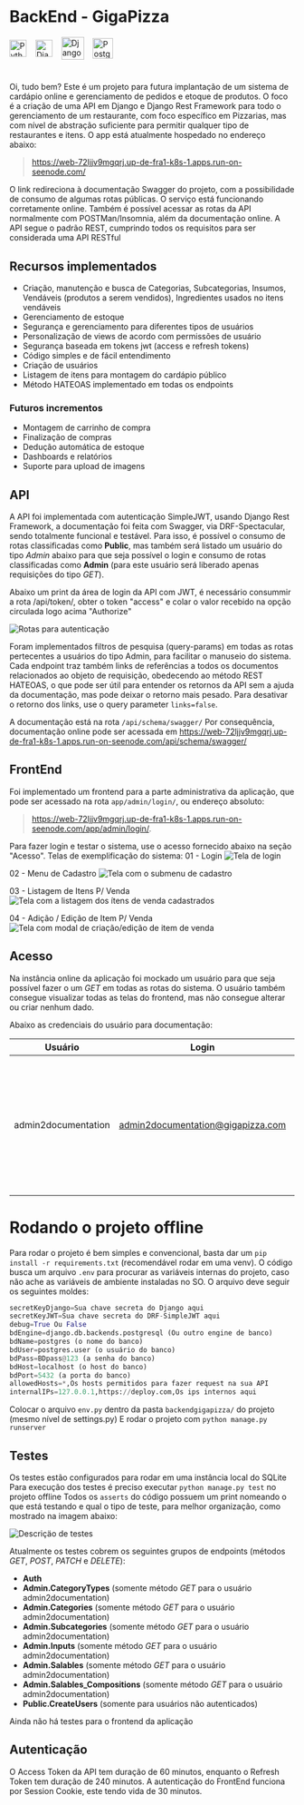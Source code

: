 

# BackEnd - GigaPizza

<img align="center" alt="Python" width="30" src="https://cdn.jsdelivr.net/gh/devicons/devicon/icons/python/python-original.svg"><span>&nbsp;&nbsp;&nbsp;</span>
<img align="center" alt="Django" width="30" src="https://cdn.worldvectorlogo.com/logos/django.svg"><span>&nbsp;&nbsp;&nbsp;</span>
<img align="center" alt="Django Rest Framework" height="40" src="https://i.imgur.com/dcVFAeV.png"><span>&nbsp;&nbsp;&nbsp;</span>
<img align="center" alt="PostgreSQL" width="36" src="https://cdn.jsdelivr.net/gh/devicons/devicon@latest/icons/postgresql/postgresql-original.svg"><span>&nbsp;&nbsp;&nbsp;</span>

#
Oi, tudo bem?
Este é um projeto para futura implantação de um sistema de cardápio online e gerenciamento de pedidos e etoque de produtos.
O foco é a criação de uma API em Django e Django Rest Framework para todo o gerenciamento de um restaurante, com foco específico em Pizzarias, mas com nível de abstração suficiente para permitir qualquer tipo de restaurantes e itens.
O app está atualmente hospedado no endereço abaixo:
><https://web-72ljjv9mgqrj.up-de-fra1-k8s-1.apps.run-on-seenode.com/>

O link redireciona à documentação Swagger do projeto, com a possibilidade de consumo de algumas rotas públicas.
O serviço está funcionando corretamente online.
Também é possível acessar as rotas da API normalmente com POSTMan/Insomnia, além da documentação online.
A API segue o padrão REST, cumprindo todos os requisitos para ser considerada uma API RESTful

## Recursos implementados
-   Criação, manutenção e busca de Categorias, Subcategorias, Insumos, Vendáveis (produtos a serem vendidos), Ingredientes usados no itens vendáveis
-   Gerenciamento de estoque
-   Segurança e gerenciamento para diferentes tipos de usuários
-   Personalização de views de acordo com permissões de usuário
-   Segurança baseada em tokens jwt (access e refresh tokens)
-   Código simples e de fácil entendimento
-   Criação de usuários
-   Listagem de itens para montagem do cardápio público
-   Método HATEOAS implementado em todas os endpoints
### Futuros incrementos
- Montagem de carrinho de compra
- Finalização de compras
- Dedução automática de estoque
- Dashboards e relatórios
- Suporte para upload de imagens

## API

A API foi implementada com autenticação SimpleJWT, usando Django Rest Framework, a documentação foi feita com Swagger, via DRF-Spectacular, sendo totalmente funcional e testável. Para isso, é possível o consumo de rotas classificadas como **Public**, mas também será listado um usuário do tipo *Admin* abaixo para que seja possível o login e consumo de rotas classificadas como **Admin** (para este usuário será liberado apenas requisições do tipo *GET*). 

Abaixo um print da área de login da API com JWT, é necessário consummir a rota /api/token/, obter o token "access" e colar o valor recebido na opção circulada logo acima "Authorize"

<img src="https://i.imgur.com/rRDLtf5.png" alt="Rotas para autenticação">


Foram implementados filtros de pesquisa (query-params) em todas as rotas pertecentes a usuários do tipo Admin, para facilitar o manuseio do sistema.
Cada endpoint traz também links de referências a todos os documentos relacionados ao objeto de requisição, obedecendo ao método REST HATEOAS, o que pode ser útil para entender os retornos da API sem a ajuda da documentação, mas pode deixar o retorno mais pesado. Para desativar o retorno dos links, use o query parameter `links=false`.

A documentação está na rota `/api/schema/swagger/`
Por consequência, documentação online pode ser acessada em <https://web-72ljjv9mgqrj.up-de-fra1-k8s-1.apps.run-on-seenode.com/api/schema/swagger/>


## FrontEnd

Foi implementado um frontend para a parte administrativa da aplicação, que pode ser acessado na rota `app/admin/login/`, ou endereço absoluto:
><https://web-72ljjv9mgqrj.up-de-fra1-k8s-1.apps.run-on-seenode.com/app/admin/login/>.

Para fazer login e testar o sistema, use o acesso fornecido abaixo na seção "Acesso".
Telas de exemplificação do sistema:
01 - Login
<img src="https://i.imgur.com/MQCDPSM.png" alt="Tela de login">

02 - Menu de Cadastro
<img src="https://i.imgur.com/v57fo1M.png" alt="Tela com o submenu de cadastro">

03 - Listagem de Itens P/ Venda
<img src="https://i.imgur.com/rrmWerR.png" alt="Tela com a listagem dos ítens de venda cadastrados">

04 - Adição / Edição de Item P/ Venda
<img src="https://i.imgur.com/PtGoMAp.png" alt="Tela com modal de criação/edição de item de venda">

## Acesso

Na instância online da aplicação foi mockado um usuário para que seja possível fazer o um *GET* em todas as rotas do sistema.
O usuário também consegue visualizar todas as telas do frontend, mas não consegue alterar ou criar nenhum dado.

Abaixo as credenciais do usuário para documentação:

|  Usuário          |Login                            |Senha        |Observação        |
|-------------------|---------------------------------|-------------|------------------|
|admin2documentation|admin2documentation@gigapizza.com|documentation|User apenas com permissões *GET* na categoria **Admin**. User sem permissão para alterar/criar nenhum cadastro.



# Rodando o projeto offline

Para rodar o projeto é bem simples e convencional, basta dar um `pip install -r requirements.txt` (recomendável rodar em uma venv).
O código busca um arquivo `.env` para procurar as variáveis internas do projeto, caso não ache as variáveis de ambiente instaladas no SO. O arquivo deve seguir os seguintes moldes:
```python
secretKeyDjango=Sua chave secreta do Django aqui
secretKeyJWT=Sua chave secreta do DRF-SimpleJWT aqui
debug=True Ou False
bdEngine=django.db.backends.postgresql (Ou outro engine de banco)
bdName=postgres (o nome do banco)
bdUser=postgres.user (o usuário do banco)
bdPass=BDpass@123 (a senha do banco)
bdHost=localhost (o host do banco)
bdPort=5432 (a porta do banco)
allowedHosts=*,Os hosts permitidos para fazer request na sua API
internalIPs=127.0.0.1,https://deploy.com,Os ips internos aqui
```
Colocar o arquivo `env.py` dentro da pasta `backendgigapizza/` do projeto (mesmo nível de settings.py)
E rodar o projeto com `python manage.py runserver`

## Testes

Os testes estão configurados para rodar em uma instância local do SQLite
Para execução dos testes é preciso executar `python manage.py test` no projeto offline
Todos os `asserts` do código possuem um print nomeando o que está testando e qual o tipo de teste, para melhor organização, como mostrado na imagem abaixo:

<img src="https://i.imgur.com/tHeOome.png" alt="Descriçäo de testes">

Atualmente os testes cobrem os seguintes grupos de endpoints (métodos *GET*, *POST*, *PATCH* e *DELETE*):
- **Auth**
- **Admin.CategoryTypes** (somente método *GET* para o usuário admin2documentation)
- **Admin.Categories** (somente método *GET* para o usuário admin2documentation)
- **Admin.Subcategories** (somente método *GET* para o usuário admin2documentation)
- **Admin.Inputs** (somente método *GET* para o usuário admin2documentation)
- **Admin.Salables** (somente método *GET* para o usuário admin2documentation)
- **Admin.Salables_Compositions** (somente método *GET* para o usuário admin2documentation)
- **Public.CreateUsers** (somente para usuários não autenticados)

Ainda não há testes para o frontend da aplicação

## Autenticação

 O Access Token da API tem duração de 60 minutos, enquanto o Refresh Token tem duração de 240 minutos.
 A autenticação do FrontEnd funciona por Session Cookie, este tendo vida de 30 minutos.
